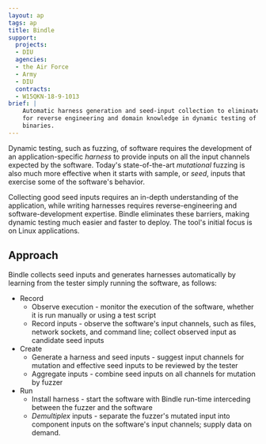 ```yaml
---
layout: ap
tags: ap
title: Bindle
support:
  projects:
  - DIU
  agencies:
  - the Air Force
  - Army
  - DIU
  contracts:
  - W15QKN-18-9-1013
brief: |
    Automatic harness generation and seed-input collection to eliminate the need
    for reverse engineering and domain knowledge in dynamic testing of software
    binaries.
---
```


Dynamic testing, such as fuzzing, of software requires the development of an
application-specific _harness_ to provide inputs on all the input channels
expected by the software.  Today's state-of-the-art _mutational_ fuzzing is also
much more effective when it starts with sample, or _seed_, inputs that exercise
some of the software's behavior.

Collecting good seed inputs requires an in-depth understanding of the
application, while writing harnesses requires reverse-engineering and
software-development expertise.  Bindle eliminates these barriers, making
dynamic testing much easier and faster to deploy.  The tool's initial focus is
on Linux applications.

## Approach

Bindle collects seed inputs and generates harnesses automatically by learning
from the tester simply running the software, as follows:

- Record
    - Observe execution - monitor the execution of the software, whether it is
      run manually or using a test script
    - Record inputs - observe the software's input channels, such as files,
      network sockets, and command line; collect observed input as candidate
      seed inputs
- Create
    - Generate a harness and seed inputs - suggest input channels for mutation
      and effective seed inputs to be reviewed by the tester
    - Aggregate inputs - combine seed inputs on all channels for mutation by
      fuzzer
- Run
    - Install harness - start the software with Bindle run-time interceding
      between the fuzzer and the software
    - _Demultiplex_ inputs - separate the fuzzer's mutated input into component
      inputs on the software's input channels; supply data on demand.
